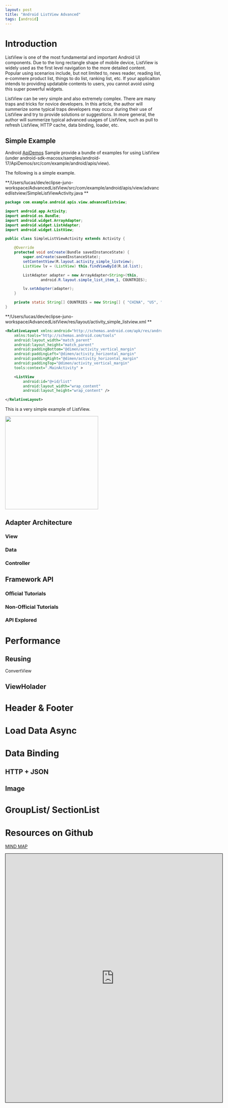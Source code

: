 ```yaml
---
layout: post
title: "Android ListView Advanced"
tags: [android]
---
```


# Introduction
ListView is one of the most fundamental and important Android UI components. Due to the long rectangle shape of mobile device, ListView is widely used as the first level navigation to the more detailed content. Popular using scenarios include, but not limited to, news reader, reading list, e-commere product list, things to do list, ranking list, etc. If your applicaiton intends to providing updatable contents to users, you cannot avoid using this super powerful widgets. 

ListView can be very simple and also extremely complex. There are many traps and tricks for novice developers. In this article, the author will summerize some typical traps developers may occur during their use of ListView and try to provide solutions or suggestions. In more general, the author will summerize typical advanced usages of ListView, such as pull to refresh ListView, HTTP cache, data binding, loader, etc. 
   
## Simple Example
Android [ApiDemos](http://developer.android.com/tools/samples/index.html) Sample provide a bundle of examples for using ListView (under android-sdk-macosx/samples/android-17/ApiDemos/src/com/example/android/apis/view).

The following is a simple example. 

**/Users/lucas/dev/eclipse-juno-workspace/AdvancedListView/src/com/example/android/apis/view/advancedlistview/SimpleListViewActivity.java **
```java
package com.example.android.apis.view.advancedlistview;

import android.app.Activity;
import android.os.Bundle;
import android.widget.ArrayAdapter;
import android.widget.ListAdapter;
import android.widget.ListView;

public class SimpleListViewActivity extends Activity {

	@Override
	protected void onCreate(Bundle savedInstanceState) {
		super.onCreate(savedInstanceState);
		setContentView(R.layout.activity_simple_listview);
		ListView lv = (ListView) this.findViewById(R.id.list);

		ListAdapter adapter = new ArrayAdapter<String>(this,
				android.R.layout.simple_list_item_1, COUNTRIES);

		lv.setAdapter(adapter);
	}

	private static String[] COUNTRIES = new String[] { "CHINA", "US", "JAPAN" };
}
```

**/Users/lucas/dev/eclipse-juno-workspace/AdvancedListView/res/layout/activity_simple_listview.xml  ** 
```xml
<RelativeLayout xmlns:android="http://schemas.android.com/apk/res/android"
    xmlns:tools="http://schemas.android.com/tools"
    android:layout_width="match_parent"
    android:layout_height="match_parent"
    android:paddingBottom="@dimen/activity_vertical_margin"
    android:paddingLeft="@dimen/activity_horizontal_margin"
    android:paddingRight="@dimen/activity_horizontal_margin"
    android:paddingTop="@dimen/activity_vertical_margin"
    tools:context=".MainActivity" >

    <ListView
        android:id="@+id/list"
        android:layout_width="wrap_content"
        android:layout_height="wrap_content" />

</RelativeLayout>
```


This is a very simple example of ListView. 

<img src="/graphics/device-2013-04-24-184626.png" width="300">




 

## Adapter Architecture
### View
### Data
### Controller


## Framework API
### Official Tutorials
### Non-Official Tutorials
### API Explored


# Performance
## Reusing
ConvertView

## ViewHolader



# Header & Footer



# Load Data Async









# Data Binding
## HTTP + JSON
## Image



# GroupList/ SectionList

# Resources on Github




































[MIND MAP](http://app.wisemapping.com/c/maps/116744/public)

<iframe style="width:700px;height:800px;border: 1px
solid black" src="http://app.wisemapping.com/c/maps/116744/embed?zoom=1"> </iframe>



